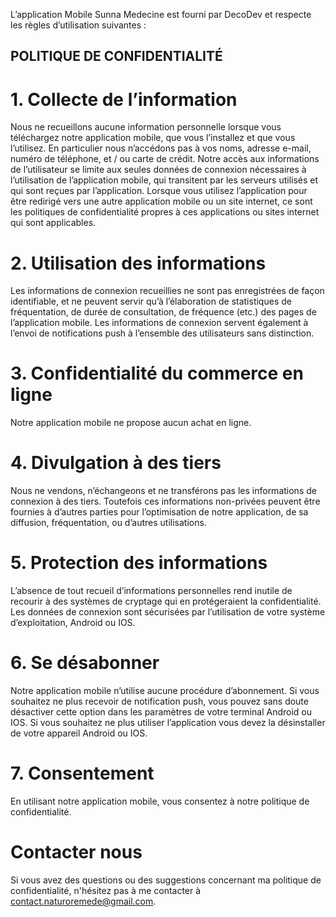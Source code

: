 L’application Mobile Sunna Medecine est fourni par DecoDev et respecte les règles d’utilisation suivantes :
 
## POLITIQUE DE CONFIDENTIALITÉ

# 1. Collecte de l’information

Nous ne recueillons aucune information personnelle lorsque vous téléchargez notre application mobile, que vous l’installez et que vous l’utilisez. En particulier nous n’accédons pas à vos noms, adresse e-mail, numéro de téléphone, et / ou carte de crédit.
Notre accès aux informations de l’utilisateur se limite aux seules données de connexion nécessaires à l’utilisation de l’application mobile, qui transitent par les serveurs utilisés et qui sont reçues par l’application.
Lorsque vous utilisez l’application pour être redirigé vers une autre application mobile ou un site internet, ce sont les politiques de confidentialité propres à ces applications ou sites internet qui sont applicables.


# 2. Utilisation des informations

Les informations de connexion recueillies ne sont pas enregistrées de façon identifiable, et ne peuvent servir qu’à l’élaboration de statistiques de fréquentation, de durée de consultation, de fréquence (etc.) des pages de l’application mobile.
Les informations de connexion servent également à l’envoi de notifications push à l’ensemble des utilisateurs sans distinction.


# 3. Confidentialité du commerce en ligne

Notre application mobile ne propose aucun achat en ligne.


# 4. Divulgation à des tiers

Nous ne vendons, n’échangeons et ne transférons pas les informations de connexion à des tiers.
Toutefois ces informations non-privées peuvent être fournies à d’autres parties pour l’optimisation de notre application, de sa diffusion, fréquentation, ou d’autres utilisations.


# 5. Protection des informations

L’absence de tout recueil d’informations personnelles rend inutile de recourir à des systèmes de cryptage qui en protégeraient la confidentialité.
Les données de connexion sont sécurisées par l’utilisation de votre système d’exploitation, Android ou IOS.


# 6. Se désabonner

Notre application mobile n’utilise aucune procédure d’abonnement.
Si vous souhaitez ne plus recevoir de notification push, vous pouvez sans doute désactiver cette option dans les paramètres de votre terminal Android ou IOS.
Si vous souhaitez ne plus utiliser l’application vous devez la désinstaller de votre appareil Android ou IOS.


# 7. Consentement

En utilisant notre application mobile, vous consentez à notre politique de confidentialité.


# Contacter nous

Si vous avez des questions ou des suggestions concernant ma politique de confidentialité, n'hésitez pas à me contacter à  [contact.naturoremede@gmail.com](mailto:contact.naturoremede@gmail.com?subject=[GitHub]%20Privacy%20Policy).
